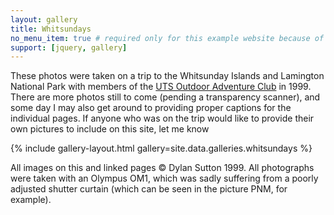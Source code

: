 ```yaml
---
layout: gallery
title: Whitsundays
no_menu_item: true # required only for this example website because of menu construction
support: [jquery, gallery]
---
```


These photos were taken on a trip to the Whitsunday Islands and Lamington National Park with members of the [UTS Outdoor Adventure Club][advclub] in 1999. There are more photos still to come (pending a transparency scanner), and some day I may also get around to providing proper captions for the individual pages. If anyone who was on the trip would like to provide their own pictures to include on this site, let me know

{% include gallery-layout.html gallery=site.data.galleries.whitsundays %}

All images on this and linked pages © Dylan Sutton 1999. All photographs were taken with an Olympus OM1, which was sadly suffering from a poorly adjusted shutter curtain (which can be seen in the picture PNM, for example).

[advclub]: https://utsoac.org.au/

